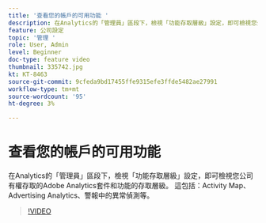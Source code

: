 ```yaml
---
title: '查看您的帳戶的可用功能 '
description: 在Analytics的「管理員」區段下，檢視「功能存取層級」設定，即可檢視您公司有權存取的Adobe Analytics套件和功能的存取層級。 這包括Activity Map、Advertising Analytics、警報中的異常偵測等。
feature: 公司設定
topic: '管理 '
role: User, Admin
level: Beginner
doc-type: feature video
thumbnail: 335742.jpg
kt: KT-8463
source-git-commit: 9cfeda9bd17455ffe9315efe3ffde5482ae27991
workflow-type: tm+mt
source-wordcount: '95'
ht-degree: 3%

---
```



# 查看您的帳戶的可用功能

在Analytics的「管理員」區段下，檢視「功能存取層級」設定，即可檢視您公司有權存取的Adobe Analytics套件和功能的存取層級。 這包括：Activity Map、Advertising Analytics、警報中的異常偵測等。


>[!VIDEO](https://video.tv.adobe.com/v/335742/?quality=12&learn=on)